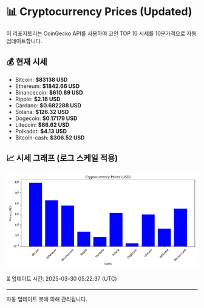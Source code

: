 
# 📊 Cryptocurrency Prices (Updated)

이 리포지토리는 CoinGecko API를 사용하여 코인 TOP 10 시세를 10분가격으로 자동 업데이트합니다.

## 💰 현재 시세
- Bitcoin: **$83138 USD**
- Ethereum: **$1842.66 USD**
- Binancecoin: **$610.89 USD**
- Ripple: **$2.18 USD**
- Cardano: **$0.682288 USD**
- Solana: **$126.32 USD**
- Dogecoin: **$0.17179 USD**
- Litecoin: **$86.62 USD**
- Polkadot: **$4.13 USD**
- Bitcoin-cash: **$306.52 USD**

## 📈 시세 그래프 (로그 스케일 적용)
![Crypto Prices](crypto_prices.png)

⏳ 업데이트 시간: 2025-03-30 05:22:37 (UTC)

---
자동 업데이트 봇에 의해 관리됩니다.
